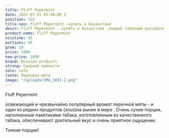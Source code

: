 ```yaml
---
title: Fluff Pepermint
date: 2021-07-31 05:40:00 Z
position: 124
title-seo: Fluff Pepermint -купить в Казахстане
descr: Fluff Pepermint - купить в Казахстане ,первый табачный российский продукт
product-name: Fluff Pepermint
nicotine: 45
portions: 20
gram: 10
price: 2800
new-price: 1800
brand: Russian products
strong: Средней крепости
sale: sale
taste: Перечная мята
image: "/uploads/IMG_1831-2.png"
---
```


Fluff Pepermint 

 освежающий и чрезвычайно популярный аромат перечной мяты - и  один из редких продуктов (snus)на рынке в мире . Очень сухие порции, наполненные пакетиками табака, изготовленным из качественного табака, обеспечивают длительный вкус и очень приятное ощущение.

Тонкие порции!